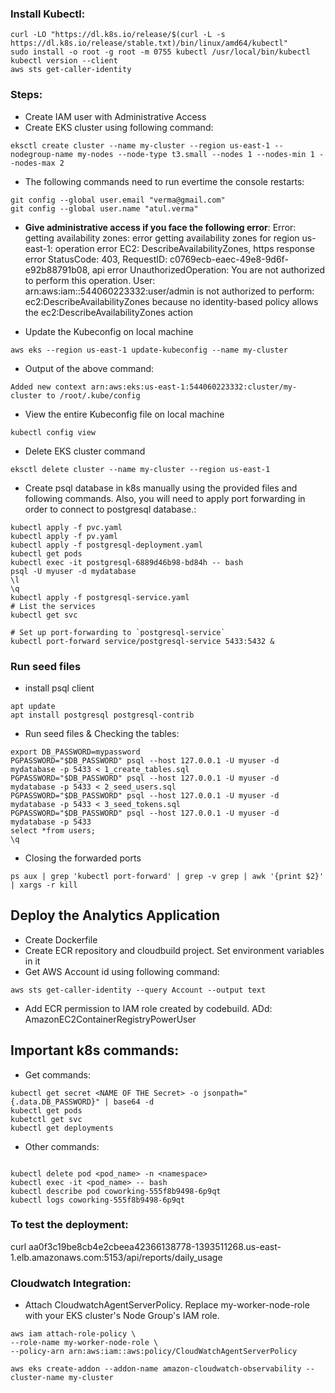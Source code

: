 
### Install Kubectl: 

```
curl -LO "https://dl.k8s.io/release/$(curl -L -s https://dl.k8s.io/release/stable.txt)/bin/linux/amd64/kubectl"
sudo install -o root -g root -m 0755 kubectl /usr/local/bin/kubectl
kubectl version --client
aws sts get-caller-identity

```



### Steps:

* Create IAM user with Administrative Access
*  Create EKS cluster using following command: 
```
eksctl create cluster --name my-cluster --region us-east-1 --nodegroup-name my-nodes --node-type t3.small --nodes 1 --nodes-min 1 --nodes-max 2
```

* The following commands need to run evertime the console restarts: 
```
git config --global user.email "verma@gmail.com"
git config --global user.name "atul.verma"
```

* **Give administrative access if you face the following error**: 
Error: getting availability zones: error getting availability zones for region us-east-1: operation error EC2: DescribeAvailabilityZones, https response error StatusCode: 403, RequestID: c0769ecb-eaec-49e8-9d6f-e92b88791b08, api error UnauthorizedOperation: You are not authorized to perform this operation. User: arn:aws:iam::544060223332:user/admin is not authorized to perform: ec2:DescribeAvailabilityZones because no identity-based policy allows the ec2:DescribeAvailabilityZones action

* Update the Kubeconfig on local machine
```
aws eks --region us-east-1 update-kubeconfig --name my-cluster
```

* Output of the above command: 
```
Added new context arn:aws:eks:us-east-1:544060223332:cluster/my-cluster to /root/.kube/config
```

* View the entire Kubeconfig file on local machine 
```
kubectl config view
```

* Delete EKS cluster command 
```
eksctl delete cluster --name my-cluster --region us-east-1
```

* Create psql database in k8s manually using the provided files and following commands. Also, you will need to apply port forwarding in order to connect to postgresql database.: 
```
kubectl apply -f pvc.yaml
kubectl apply -f pv.yaml
kubectl apply -f postgresql-deployment.yaml
kubectl get pods
kubectl exec -it postgresql-6889d46b98-bd84h -- bash
psql -U myuser -d mydatabase
\l 
\q 
kubectl apply -f postgresql-service.yaml
# List the services
kubectl get svc

# Set up port-forwarding to `postgresql-service`
kubectl port-forward service/postgresql-service 5433:5432 &
```


### Run seed files 

* install psql client 
```
apt update
apt install postgresql postgresql-contrib
```

* Run seed files & Checking the tables: 
```
export DB_PASSWORD=mypassword
PGPASSWORD="$DB_PASSWORD" psql --host 127.0.0.1 -U myuser -d mydatabase -p 5433 < 1_create_tables.sql
PGPASSWORD="$DB_PASSWORD" psql --host 127.0.0.1 -U myuser -d mydatabase -p 5433 < 2_seed_users.sql
PGPASSWORD="$DB_PASSWORD" psql --host 127.0.0.1 -U myuser -d mydatabase -p 5433 < 3_seed_tokens.sql
PGPASSWORD="$DB_PASSWORD" psql --host 127.0.0.1 -U myuser -d mydatabase -p 5433
select *from users;
\q
```

* Closing the forwarded ports
```
ps aux | grep 'kubectl port-forward' | grep -v grep | awk '{print $2}' | xargs -r kill
```

## Deploy the Analytics Application
* Create Dockerfile 
* Create ECR repository and cloudbuild project. Set environment variables in it
* Get AWS Account id using following command: 
```
aws sts get-caller-identity --query Account --output text
```
* Add ECR permission to IAM role created by codebuild. ADd: AmazonEC2ContainerRegistryPowerUser

## Important k8s commands: 

* Get commands: 
```
kubectl get secret <NAME OF THE Secret> -o jsonpath="{.data.DB_PASSWORD}" | base64 -d
kubectl get pods 
kubetctl get svc
kubectl get deployments
```

* Other commands: 
```

kubectl delete pod <pod_name> -n <namespace>
kubectl exec -it <pod_name> -- bash
kubectl describe pod coworking-555f8b9498-6p9qt
kubectl logs coworking-555f8b9498-6p9qt
```

### To test the deployment:

curl aa0f3c19be8cb4e2cbeea42366138778-1393511268.us-east-1.elb.amazonaws.com:5153/api/reports/daily_usage

### Cloudwatch Integration: 

* Attach CloudwatchAgentServerPolicy. Replace my-worker-node-role with your EKS cluster's Node Group's IAM role.
```
aws iam attach-role-policy \
--role-name my-worker-node-role \
--policy-arn arn:aws:iam::aws:policy/CloudWatchAgentServerPolicy 

aws eks create-addon --addon-name amazon-cloudwatch-observability --cluster-name my-cluster

```